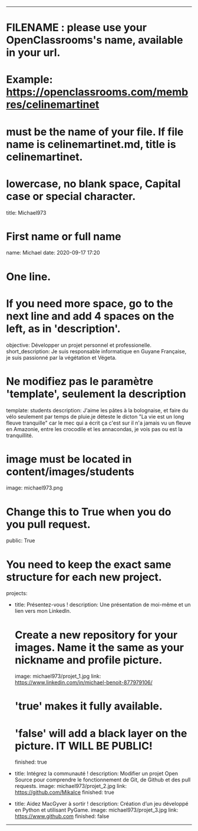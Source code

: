 ---

# FILENAME : please use your OpenClassrooms's name, available in your url.
# Example: https://openclassrooms.com/membres/celinemartinet
# must be the name of your file. If file name is celinemartinet.md, title is celinemartinet.
# lowercase, no blank space, Capital case or special character.
title: Michael973

# First name or full name
name: Michael
date: 2020-09-17 17:20

# One line.
# If you need more space, go to the next line and add 4 spaces on the left, as in 'description'.
objective: Développer un projet personnel et professionelle.
short_description: Je suis responsable informatique en Guyane Française, je suis passionné par la végétation et Végeta.

# Ne modifiez pas le paramètre 'template', seulement la description
template: students
description:
    J'aime les pâtes à la bolognaise, et faire du vélo seulement par temps
    de pluie.je déteste le dicton "La vie est un long fleuve tranquille" car
    le mec qui a écrit ça c'est sur il n'a jamais vu un fleuve en Amazonie, entre 
    les crocodile et les annacondas, je vois pas ou est la tranquillité.
# image must be located in content/images/students
image: michael973.png

# Change this to True when you do you pull request.
public: True

# You need to keep the exact same structure for each new project.
projects:
  - title: Présentez-vous !
    description: Une présentation de moi-même et un lien vers mon LinkedIn.
    # Create a new repository for your images. Name it the same as your nickname and profile picture.
    image: michael973/projet_1.jpg
    link: https://www.linkedin.com/in/michael-benoit-877979106/
    # 'true' makes it fully available.
    # 'false' will add a black layer on the picture. IT WILL BE PUBLIC!
    finished: true
	
  - title: Intégrez la communauté !
    description: Modifier un projet Open Source pour comprendre le fonctionnement de Git, de Github et des pull requests. 
    image: michael973/projet_2.jpg
    link: https://github.com/MikaIce
    finished: true
	
  - title: Aidez MacGyver à sortir !
    description: Création d’un jeu développé en Python et utilisant PyGame.
    image: michael973/projet_3.jpg
    link: https://www.github.com
    finished: false
---